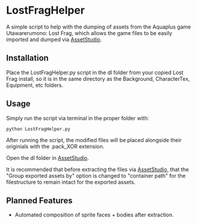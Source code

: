 
# LostFragHelper
A simple script to help with the dumping of assets from the Aquaplus game Utawarerumono: Lost Frag, which allows the game files to be easily imported and dumped via
[AssetStudio](https://github.com/Perfare/AssetStudio).

## Installation

Place the LostFragHelper.py script in the dl folder from your copied Lost Frag install, so it is in the same directory as the Background, CharacterTex, Equipment, etc folders. 


## Usage
Simply run the script via terminal in the proper folder with:
```
python LostFragHelper.py
```



After running the script, the modified files will be placed alongside their originials
with the .pack_XOR extension.

Open the dl folder in [AssetStudio](https://github.com/Perfare/AssetStudio).

It is recommended that before extracting the files via [AssetStudio](https://github.com/Perfare/AssetStudio), that the "Group exported assets by" option is changed to "container path" for the filestructure to remain intact for the exported assets. 

## Planned Features
- Automated composition of sprite faces + bodies after extraction.
